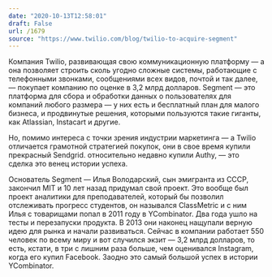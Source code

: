 ```yaml
---
date: "2020-10-13T12:58:01"
draft: False
url: /1679
source: "https://www.twilio.com/blog/twilio-to-acquire-segment"
---
```


Компания Twilio, развивающая свою коммуникационную платформу — а она позволяет строить сколь угодно сложные системы, работающие с телефонными звонками, сообщениями всех видов, почтой и так далее, — покупает компанию  по оценке в 3,2 млрд долларов. Segment — это платформа для сбора и обработки данных о пользователях для компаний любого размера — у них есть и бесплатный план для малого бизнеса, и продвинутые решения, которыми пользуются такие гиганты, как Atlassian, Instacart и другие.

Но, помимо интереса с точки зрения индустрии маркетинга — а Twilio отличается грамотной стратегией покупок, они в свое время купили прекрасный Sendgrid. относительно недавно купили Authy, — это сделка это венец истории успеха. 

Основатель Segment — Илья Володарский, сын эмигранта из СССР, закончил MIT и 10 лет назад придумал свой проект. Это вообще был проект аналитики для преподавателей, который бы позволил отслеживать прогресс студентов, он назывался ClassMetric и с ним Илья с товарищами попал в 2011 году в YCombinator. Два года ушло на тесты и перезапуски продукта. В 2013 они наконец нащупали верную идею для рынка и начали развиваться. Сейчас в компании работает 550 человек по всему миру и вот случился экзит — 3,2 млрд долларов, то есть, кстати, в три с лишним раза больше, чем оценивался Instagram, когда его купил Facebook. Заодно это самый большой успех в истории YCombinator.
